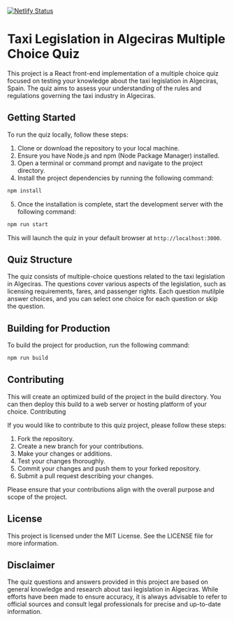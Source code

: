 [![Netlify Status](https://api.netlify.com/api/v1/badges/05e479a6-d5dc-40c0-8df6-a45d4901de22/deploy-status)](https://app.netlify.com/sites/test-aptitud-taxi/deploys)

# Taxi Legislation in Algeciras Multiple Choice Quiz

This project is a React front-end implementation of a multiple choice quiz focused on testing your knowledge about the taxi legislation in Algeciras, Spain. The quiz aims to assess your understanding of the rules and regulations governing the taxi industry in Algeciras.

## Getting Started

To run the quiz locally, follow these steps:

1. Clone or download the repository to your local machine.
2. Ensure you have Node.js and npm (Node Package Manager) installed.
3. Open a terminal or command prompt and navigate to the project directory.
4. Install the project dependencies by running the following command:
```javascript
npm install
```

5. Once the installation is complete, start the development server with the following command:
```javascript
npm run start
```

This will launch the quiz in your default browser at `http://localhost:3000`.

## Quiz Structure

The quiz consists of multiple-choice questions related to the taxi legislation in Algeciras. The questions cover various aspects of the legislation, such as licensing requirements, fares, and passenger rights. Each question mutilple answer choices, and you can select one choice for each question or skip the question.

## Building for Production

To build the project for production, run the following command:
```javascript
npm run build
```

## Contributing

This will create an optimized build of the project in the build directory. You can then deploy this build to a web server or hosting platform of your choice.
Contributing

If you would like to contribute to this quiz project, please follow these steps:

1. Fork the repository.
2. Create a new branch for your contributions.
3. Make your changes or additions.
4. Test your changes thoroughly.
5. Commit your changes and push them to your forked repository.
6. Submit a pull request describing your changes.

Please ensure that your contributions align with the overall purpose and scope of the project.

## License

This project is licensed under the MIT License. See the LICENSE file for more information.

## Disclaimer

The quiz questions and answers provided in this project are based on general knowledge and research about taxi legislation in Algeciras. While efforts have been made to ensure accuracy, it is always advisable to refer to official sources and consult legal professionals for precise and up-to-date information.